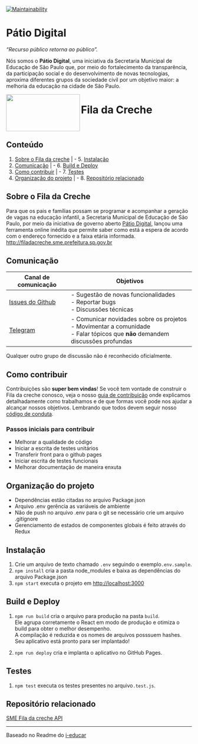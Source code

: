
[![Maintainability](https://api.codeclimate.com/v1/badges/73b1c40a9707c01deb1e/maintainability)](https://codeclimate.com/github/prefeiturasp/SME-FilaDaCreche/maintainability)

# Pátio Digital

_“Recurso público retorna ao público”._

Nós somos o **Pátio Digital**, uma iniciativa da Secretaria Municipal de Educação de São Paulo que, por meio do fortalecimento da transparência, da participação social e do desenvolvimento de novas tecnologias, aproxima diferentes grupos da sociedade civil por um objetivo maior: a melhoria da educação na cidade de São Paulo.  

<a href="url"><img src="http://patiodigital.prefeitura.sp.gov.br/wp-content/uploads/sites/4/2018/04/logo_fila.jpg" align="left" height="100" width="200" ></a>

# Fila da Creche
</br>

## Conteúdo

1. [Sobre o Fila da creche](#sobre-o-fila-da-creche)    | -    5. [Instalação](#instalação)
2. [Comunicação](#comunicação)                          | -    6. [Build e Deploy](#build-e-deploy)
3. [Como contribuir](#como-contribuir)                  | -    7. [Testes](#testes)
4. [Organização do projeto](#organização-do-projeto)    | -    8. [Repositório relacionado](#repositório-relacionado)


## Sobre o Fila da Creche

Para que os pais e famílias possam se programar e acompanhar a geração de vagas na educação infantil, a Secretaria Municipal de Educação de São Paulo, por meio da iniciativa de governo aberto [Pátio Digital](http://patiodigital.prefeitura.sp.gov.br/), lançou uma ferramenta online inédita que permite saber como está a espera de acordo com o endereço fornecido e a faixa etária informada. 
http://filadacreche.sme.prefeitura.sp.gov.br


## Comunicação

| Canal de comunicação | Objetivos |
|----------------------|-----------|
| [Issues do Github](https://github.com/prefeiturasp/SME-FilaDaCreche/issues) | - Sugestão de novas funcionalidades<br> - Reportar bugs<br> - Discussões técnicas |
| [Telegram](https://t.me/patiodigital ) | - Comunicar novidades sobre os projetos<br> - Movimentar a comunidade<br>  - Falar tópicos que **não** demandem discussões profundas |

Qualquer outro grupo de discussão não é reconhecido oficialmente.


## Como contribuir

Contribuições são **super bem vindas**! Se você tem vontade de construir o
Fila da creche conosco, veja o nosso [guia de contribuição](./CONTRIBUTING.md)
onde explicamos detalhadamente como trabalhamos e de que formas você pode nos
ajudar a alcançar nossos objetivos. Lembrando que todos devem seguir 
nosso [código de conduta](./CODEOFCONDUCT.md).

### Passos iniciais para contribuir

- Melhorar a qualidade de código
- Iniciar a escrita de testes unitários
- Transferir front para o github pages
- Iniciar escrita de testes funcionais
- Melhorar documentação de maneira enxuta


## Organização do projeto

  * Dependências estão citadas no arquivo Package.json
  * Arquivo .env gerência as variáveis de ambiente  
  * Nâo de push no arquivo .env para o git se necessário crie um arquivo .gitignore
  * Gerenciamento de estados de componentes globais é feito através do Redux
 
 
## Instalação 

1. Crie um arquivo de texto chamado `.env` seguindo o exemplo`.env.sample`.
2. `npm install` cria a pasta node_modules e baixa as dependências do arquivo Package.json
3. `npm start` executa o projeto em [http://localhost:3000](http://localhost:3000)


## Build e Deploy

1. `npm run build` cria o arquivo para produção na pasta `build`.<br>
Ele agrupa corretamente o React em modo de produção e otimiza o build para obter o melhor desempenho.<br>
A compilação é reduzida e os nomes de arquivos posssuem hashes.<br>
Seu aplicativo está pronto para ser implantado!

2. `npm run deploy` cria e implanta o aplicativo no GitHub Pages.


## Testes

1. `npm test` executa os testes presentes no arquivo`.test.js`.


## Repositório relacionado

[SME Fila da creche API](https://github.com/prefeiturasp/SME-fila-da-creche-API)
 
---

Baseado no Readme do [i-educar](https://github.com/portabilis/i-educar)


